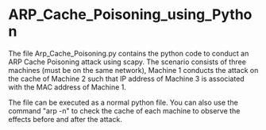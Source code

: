 # ARP_Cache_Poisoning_using_Python

The file Arp_Cache_Poisoning.py contains the python code to conduct an ARP Cache Poisoning attack using scapy. The scenario consists of three machines (must be on the same network), Machine 1 conducts the attack on the cache of Machine 2 such that IP address of Machine 3 is associated with the MAC address of Machine 1.

The file can be executed as a normal python file.
You can also use the command "arp -n" to check the cache of each machine to observe the effects before and after the attack.
